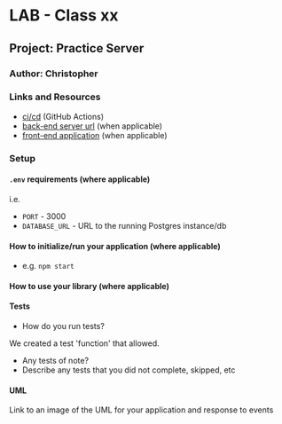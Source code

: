 
# LAB - Class xx

## Project: Practice Server

### Author: Christopher

### Links and Resources

- [ci/cd](https://github.com/BedlaminGoliath/server-deployment-practice/actions) (GitHub Actions)
- [back-end server url](https://n22-practice-server.onrender.com/hello) (when applicable)
- [front-end application](http://xyz.com) (when applicable)

### Setup

#### `.env` requirements (where applicable)

i.e.

- `PORT` - 3000
- `DATABASE_URL` - URL to the running Postgres instance/db

#### How to initialize/run your application (where applicable)

- e.g. `npm start`

#### How to use your library (where applicable)

#### Tests

- How do you run tests?

We created a test 'function' that allowed.

- Any tests of note?
- Describe any tests that you did not complete, skipped, etc

#### UML

Link to an image of the UML for your application and response to events
